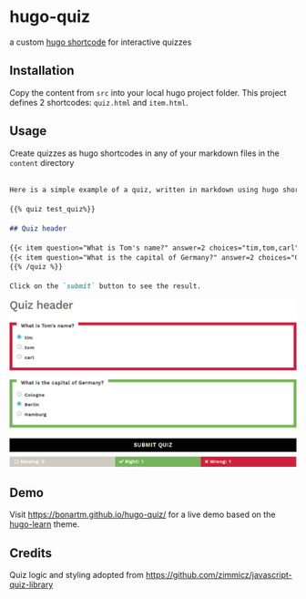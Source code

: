 # hugo-quiz

a custom [hugo shortcode](https://gohugo.io/content-management/shortcodes/#readout) for interactive quizzes 

## Installation

Copy the content from `src` into your local hugo project folder. This project defines 2 shortcodes: `quiz.html` and `item.html`.


## Usage

Create quizzes as hugo shortcodes in any of your markdown files in the `content` directory

```markdown

Here is a simple example of a quiz, written in markdown using hugo shortcodes

{{% quiz test_quiz%}}

## Quiz header

{{< item question="What is Tom's name?" answer=2 choices="tim,tom,carl" >}}
{{< item question="What is the capital of Germany?" answer=2 choices="Cologne,Berlin,Hamburg" >}}
{{% /quiz %}}

Click on the `submit` button to see the result.
```

![](hugo-quiz-demo.png)

## Demo

Visit https://bonartm.github.io/hugo-quiz/ for a live demo based on the [hugo-learn](https://themes.gohugo.io/theme/hugo-theme-learn/en) theme.

## Credits

Quiz logic and styling adopted from https://github.com/zimmicz/javascript-quiz-library
